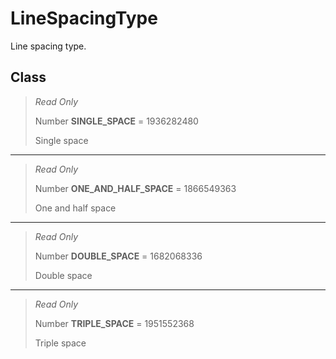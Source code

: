 # LineSpacingType
Line spacing type.

## Class
> *Read Only* 
> 
> Number **SINGLE_SPACE** = 1936282480
> 
> Single space
*** 
> *Read Only* 
> 
> Number **ONE_AND_HALF_SPACE** = 1866549363
> 
> One and half space
*** 
> *Read Only* 
> 
> Number **DOUBLE_SPACE** = 1682068336
> 
> Double space
*** 
> *Read Only* 
> 
> Number **TRIPLE_SPACE** = 1951552368
> 
> Triple space

